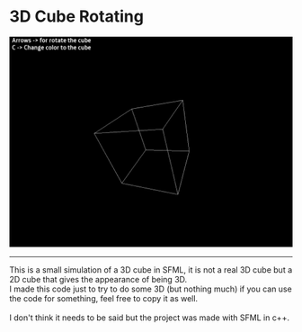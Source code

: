 # 3D Cube Rotating
![](https://github.com/RedBlaze908/Test3DCube/blob/master/Test3DCube/src/img/cube.png)

*******
This is a small simulation of a 3D cube in SFML, it is not a real 3D cube but a 2D cube that gives the appearance of being 3D.<br>
I made this code just to try to do some 3D (but nothing much) if you can use the code for something, feel free to copy it as well.<br><br>
I don't think it needs to be said but the project was made with SFML in c++.
